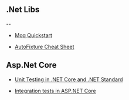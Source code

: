 ## .Net Libs 
--

- [Moq Quickstart](https://github.com/Moq/moq4/wiki/Quickstart)

- [AutoFixture Cheat Sheet](https://github.com/AutoFixture/AutoFixture/wiki/Cheat-Sheet)

## Asp.Net Core

- [Unit Testing in .NET Core and .NET Standard](https://docs.microsoft.com/en-us/dotnet/core/testing/?view=aspnetcore-2.1)

- [Integration tests in ASP.NET Core](https://docs.microsoft.com/en-us/aspnet/core/testing/integration-testing?view=aspnetcore-2.1)